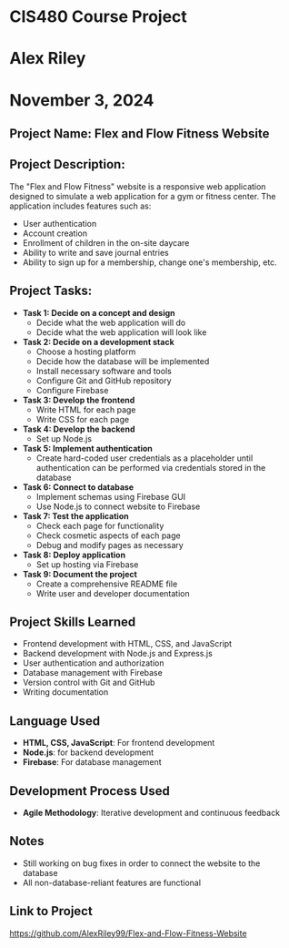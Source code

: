 # CIS480 Course Project
# Alex Riley 
# November 3, 2024

## Project Name: Flex and Flow Fitness Website

## Project Description:
The "Flex and Flow Fitness" website is a responsive web application designed to simulate a web application for a gym or fitness center. The application includes features such as:
- User authentication
- Account creation
- Enrollment of children in the on-site daycare
- Ability to write and save journal entries
- Ability to sign up for a membership, change one's membership, etc.

## Project Tasks:
- **Task 1: Decide on a concept and design**
  - Decide what the web application will do
  - Decide what the web application will look like
- **Task 2: Decide on a development stack**
  - Choose a hosting platform
  - Decide how the database will be implemented
  - Install necessary software and tools
  - Configure Git and GitHub repository
  - Configure Firebase
- **Task 3: Develop the frontend**
  - Write HTML for each page
  - Write CSS for each page
- **Task 4: Develop the backend**
  - Set up Node.js 
- **Task 5: Implement authentication**
  - Create hard-coded user credentials as a placeholder until authentication can be performed via credentials stored in the database
- **Task 6: Connect to database**
  - Implement schemas using Firebase GUI
  - Use Node.js to connect website to Firebase
- **Task 7: Test the application**
  - Check each page for functionality
  - Check cosmetic aspects of each page
  - Debug and modify pages as necessary
- **Task 8: Deploy application**
  - Set up hosting via Firebase
- **Task 9: Document the project**
  - Create a comprehensive README file
  - Write user and developer documentation

## Project Skills Learned
- Frontend development with HTML, CSS, and JavaScript
- Backend development with Node.js and Express.js
- User authentication and authorization
- Database management with Firebase
- Version control with Git and GitHub
- Writing documentation

## Language Used
- **HTML, CSS, JavaScript**: For frontend development
- **Node.js**: for backend development
- **Firebase**: For database management

## Development Process Used
- **Agile Methodology**: Iterative development and continuous feedback

## Notes
- Still working on bug fixes in order to connect the website to the database
- All non-database-reliant features are functional

## Link to Project
https://github.com/AlexRiley99/Flex-and-Flow-Fitness-Website
  
